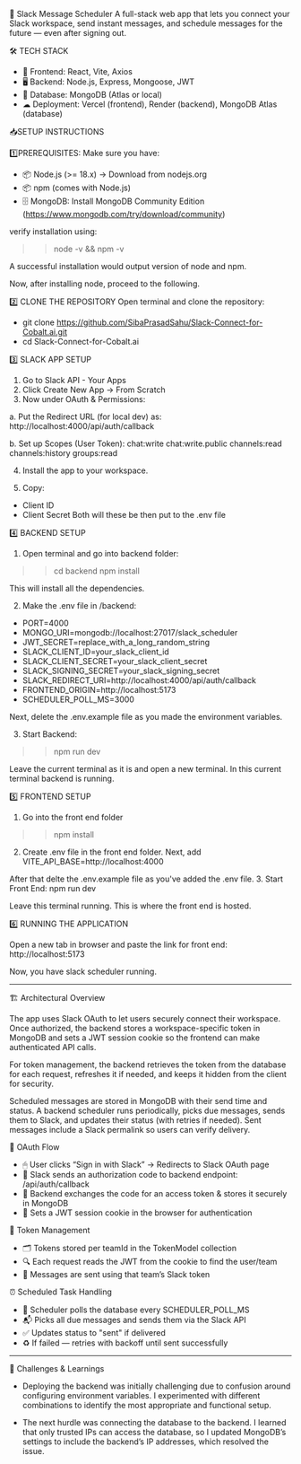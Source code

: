 💬 Slack Message Scheduler
A full-stack web app that lets you connect your Slack workspace, send instant 
messages, and schedule messages for the future — even after signing out.

🛠 TECH STACK

- 🎨 Frontend: React, Vite, Axios
- 🖥 Backend: Node.js, Express, Mongoose, JWT
- 💾 Database: MongoDB (Atlas or local)
- ☁ Deployment: Vercel (frontend), Render (backend), 
MongoDB Atlas (database)



📥SETUP INSTRUCTIONS

1️⃣PREREQUISITES:
Make sure you have:

- 📦 Node.js (>= 18.x) → Download from nodejs.org
- 📦 npm (comes with Node.js)
- 🗄 MongoDB: Install MongoDB Community Edition 
(https://www.mongodb.com/try/download/community)

verify installation using:
>> node -v && npm -v

A successful installation would output version of 
node and npm.

Now, after installing node, proceed to the following.

2️⃣ CLONE THE REPOSITORY
Open terminal and clone the repository:
- git clone https://github.com/SibaPrasadSahu/Slack-Connect-for-Cobalt.ai.git
- cd Slack-Connect-for-Cobalt.ai

3️⃣ SLACK APP SETUP

1. Go to Slack API - Your Apps
2. Click Create New App → From Scratch
3. Now under OAuth & Permissions:

a. Put the Redirect URL (for local dev) as:
http://localhost:4000/api/auth/callback

b. Set up Scopes (User Token):
chat:write
chat:write.public
channels:read
channels:history
groups:read

4. Install the app to your workspace.

5. Copy:
- Client ID
- Client Secret
Both will these be then put to the .env file

4️⃣ BACKEND SETUP

1. Open terminal and go into backend folder:
>> cd backend
>> npm install

This will install all the dependencies.

2. Make the .env file in /backend:

- PORT=4000
- MONGO_URI=mongodb://localhost:27017/slack_scheduler
- JWT_SECRET=replace_with_a_long_random_string
- SLACK_CLIENT_ID=your_slack_client_id
- SLACK_CLIENT_SECRET=your_slack_client_secret
- SLACK_SIGNING_SECRET=your_slack_signing_secret
- SLACK_REDIRECT_URI=http://localhost:4000/api/auth/callback
- FRONTEND_ORIGIN=http://localhost:5173
- SCHEDULER_POLL_MS=3000

Next, delete the .env.example file as you made the environment variables.

3. Start Backend:
>> npm run dev

Leave the current terminal as it is and open a new terminal.
In this current terminal backend is running.

5️⃣ FRONTEND SETUP

1. Go into the front end folder
>> npm install

2. Create .env file in the front end folder.
Next, add VITE_API_BASE=http://localhost:4000

After that delte the .env.example file as you've added the .env file.
3. Start Front End:
npm run dev

Leave this terminal running. This is where the front end 
is hosted.

6️⃣ RUNNING THE APPLICATION

Open a new tab in browser and paste the link for front end:
http://localhost:5173

Now, you have slack scheduler running.
____________________________________________________________________________________

🏗 Architectural Overview

The app uses Slack OAuth to let users securely connect their workspace. Once authorized, 
the backend stores a workspace-specific token in MongoDB and sets a JWT 
session cookie so the frontend can make authenticated API calls.

For token management, the backend retrieves the token from the
database for each request, refreshes it if needed, and keeps 
it hidden from the client for security.

Scheduled messages are stored in MongoDB with their send time and status. A backend scheduler 
runs periodically, picks due messages, sends them to Slack, and updates their 
status (with retries if needed). Sent messages include a Slack permalink so users can verify delivery.

🔐 OAuth Flow
   - 🖱 User clicks “Sign in with Slack” → Redirects to Slack OAuth page
   - 📩 Slack sends an authorization code to backend endpoint: /api/auth/callback
   - 🔄 Backend exchanges the code for an access token & stores it securely in MongoDB
   - 🍪 Sets a JWT session cookie in the browser for authentication

🔑 Token Management
   - 🗂 Tokens stored per teamId in the TokenModel collection
   - 🔍 Each request reads the JWT from the cookie to find the user/team
   - 💬 Messages are sent using that team’s Slack token

⏰ Scheduled Task Handling
   - 🔄 Scheduler polls the database every SCHEDULER_POLL_MS
   - 📬 Picks all due messages and sends them via the Slack API
   - ✅ Updates status to "sent" if delivered
   - ♻ If failed — retries with backoff until sent successfully

____________________________________________________________________________________

🧠 Challenges & Learnings

   - Deploying the backend was initially challenging due to confusion 
   around configuring environment variables. I experimented with 
   different combinations to identify the most appropriate and 
   functional setup.

   - The next hurdle was connecting the database to the backend. I 
   learned that only trusted IPs can access the database, so I updated 
   MongoDB’s settings to include the backend’s IP addresses, which 
   resolved the issue.
